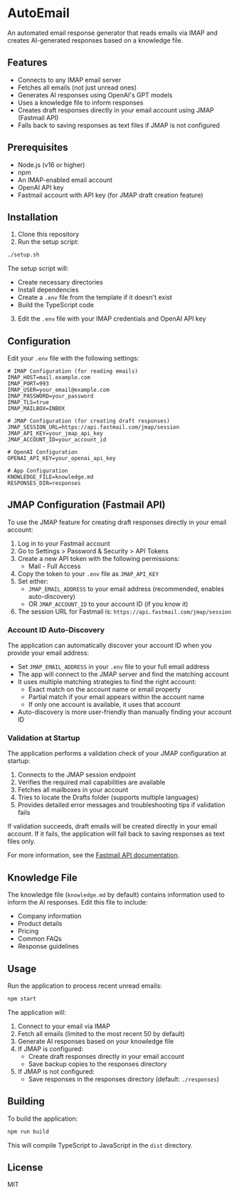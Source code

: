 # AutoEmail

An automated email response generator that reads emails via IMAP and creates AI-generated responses based on a knowledge file.

## Features

- Connects to any IMAP email server
- Fetches all emails (not just unread ones)
- Generates AI responses using OpenAI's GPT models
- Uses a knowledge file to inform responses
- Creates draft responses directly in your email account using JMAP (Fastmail API)
- Falls back to saving responses as text files if JMAP is not configured

## Prerequisites

- Node.js (v16 or higher)
- npm
- An IMAP-enabled email account
- OpenAI API key
- Fastmail account with API key (for JMAP draft creation feature)

## Installation

1. Clone this repository
2. Run the setup script:

```bash
./setup.sh
```

The setup script will:

- Create necessary directories
- Install dependencies
- Create a `.env` file from the template if it doesn't exist
- Build the TypeScript code

3. Edit the `.env` file with your IMAP credentials and OpenAI API key

## Configuration

Edit your `.env` file with the following settings:

```
# IMAP Configuration (for reading emails)
IMAP_HOST=mail.example.com
IMAP_PORT=993
IMAP_USER=your_email@example.com
IMAP_PASSWORD=your_password
IMAP_TLS=true
IMAP_MAILBOX=INBOX

# JMAP Configuration (for creating draft responses)
JMAP_SESSION_URL=https://api.fastmail.com/jmap/session
JMAP_API_KEY=your_jmap_api_key
JMAP_ACCOUNT_ID=your_account_id

# OpenAI Configuration
OPENAI_API_KEY=your_openai_api_key

# App Configuration
KNOWLEDGE_FILE=knowledge.md
RESPONSES_DIR=responses
```

## JMAP Configuration (Fastmail API)

To use the JMAP feature for creating draft responses directly in your email account:

1. Log in to your Fastmail account
2. Go to Settings > Password & Security > API Tokens
3. Create a new API token with the following permissions:
   - Mail - Full Access
4. Copy the token to your `.env` file as `JMAP_API_KEY`
5. Set either:
   - `JMAP_EMAIL_ADDRESS` to your email address (recommended, enables auto-discovery)
   - OR `JMAP_ACCOUNT_ID` to your account ID (if you know it)
6. The session URL for Fastmail is: `https://api.fastmail.com/jmap/session`

### Account ID Auto-Discovery

The application can automatically discover your account ID when you provide your email address:

- Set `JMAP_EMAIL_ADDRESS` in your `.env` file to your full email address
- The app will connect to the JMAP server and find the matching account
- It uses multiple matching strategies to find the right account:
  - Exact match on the account name or email property
  - Partial match if your email appears within the account name
  - If only one account is available, it uses that account
- Auto-discovery is more user-friendly than manually finding your account ID

### Validation at Startup

The application performs a validation check of your JMAP configuration at startup:

1. Connects to the JMAP session endpoint
2. Verifies the required mail capabilities are available
3. Fetches all mailboxes in your account
4. Tries to locate the Drafts folder (supports multiple languages)
5. Provides detailed error messages and troubleshooting tips if validation fails

If validation succeeds, draft emails will be created directly in your email account. If it fails, the application will fall back to saving responses as text files only.

For more information, see the [Fastmail API documentation](https://www.fastmail.com/dev/).

## Knowledge File

The knowledge file (`knowledge.md` by default) contains information used to inform the AI responses. Edit this file to include:

- Company information
- Product details
- Pricing
- Common FAQs
- Response guidelines

## Usage

Run the application to process recent unread emails:

```bash
npm start
```

The application will:

1. Connect to your email via IMAP
2. Fetch all emails (limited to the most recent 50 by default)
3. Generate AI responses based on your knowledge file
4. If JMAP is configured:
   - Create draft responses directly in your email account
   - Save backup copies to the responses directory
5. If JMAP is not configured:
   - Save responses in the responses directory (default: `./responses`)

## Building

To build the application:

```bash
npm run build
```

This will compile TypeScript to JavaScript in the `dist` directory.

## License

MIT
